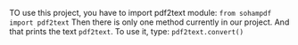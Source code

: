 TO use this project,  you have to import pdf2text module:
```from sohampdf import pdf2text```
Then there is only one method currently in our project. And that prints the text `pdf2text`. To use it, type:
```pdf2text.convert()```